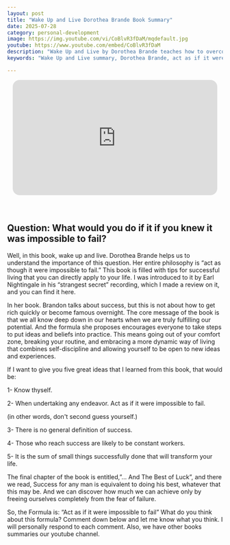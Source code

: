 ```yaml
---
layout: post
title: "Wake Up and Live Dorothea Brande Book Summary"
date: 2025-07-28
category: personal-development
image: https://img.youtube.com/vi/CoBlvR3fDaM/mqdefault.jpg
youtube: https://www.youtube.com/embed/CoBlvR3fDaM
description: "Wake Up and Live by Dorothea Brande teaches how to overcome fear and unlock your full potential by acting as if failure is impossible."
keywords: "Wake Up and Live summary, Dorothea Brande, act as if it were impossible to fail, personal development, success mindset, self-discipline, book summary, fear of failure"

---
```

<div style="display: flex; justify-content: center; margin-bottom: 20px;">
  <div style="aspect-ratio: 16 / 9; width: 95%; max-width: 700px; position: relative;">
    <iframe 
      src="https://www.youtube.com/embed/CoBlvR3fDaM"
      title="YouTube video player"
      allowfullscreen
      frameborder="0"
      style="position: absolute; inset: 0; width: 100%; height: 100%; border-radius: 16px;">
    </iframe>
  </div>
</div>

<div style="height: 15px;"></div>
<!-- ..................................................................... -->


## Question: What would you do if it if you knew it was impossible to fail?


Well, in this book, wake up and live. Dorothea Brande helps us to understand the importance of this question. Her entire philosophy is “act as though it were impossible to fail.” This book is filled with tips for successful living that you can directly apply to your life. I was introduced to it by Earl Nightingale in his “strangest secret” recording, which I made a review on it, and you can find it here.


In her book. Brandon talks about success, but this is not about how to get rich quickly or become famous overnight. The core message of the book is that we all know deep down in our hearts when we are truly fulfilling our potential. And the formula she proposes encourages everyone to take steps to put ideas and beliefs into practice. This means going out of your comfort zone, breaking your routine, and embracing a more dynamic way of living that combines self-discipline and allowing yourself to be open to new ideas and experiences.


If I want to give you five great ideas that I learned from this book, that would be:


1- Know thyself.

2- When undertaking any endeavor. Act as if it were impossible to fail.

(in other words, don&#39;t second guess yourself.)

3- There is no general definition of success.

4- Those who reach success are likely to be constant workers.

5- It is the sum of small things successfully done that will transform your life.


The final chapter of the book is entitled,”… And The Best of Luck”, and there we read, Success for any man is equivalent to doing his best, whatever that this may be. And we can discover how much we can achieve only by freeing ourselves completely from the fear of failure.


So, the Formula is: “Act as if it were impossible to fail” What do you think about this formula? Comment down below and let me know what you think. I will personally respond to each comment. Also, we have other books summaries our youtube channel. 
